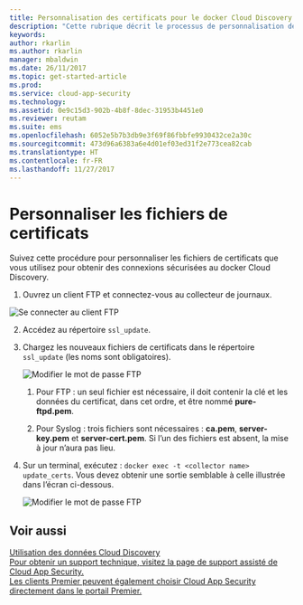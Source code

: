 ```yaml
---
title: Personnalisation des certificats pour le docker Cloud Discovery | Microsoft Docs
description: "Cette rubrique décrit le processus de personnalisation des certificats pour le docker Cloud Discovery."
keywords: 
author: rkarlin
ms.author: rkarlin
manager: mbaldwin
ms.date: 26/11/2017
ms.topic: get-started-article
ms.prod: 
ms.service: cloud-app-security
ms.technology: 
ms.assetid: 0e9c15d3-902b-4b8f-8dec-31953b4451e0
ms.reviewer: reutam
ms.suite: ems
ms.openlocfilehash: 6052e5b7b3db9e3f69f86fbbfe9930432ce2a30c
ms.sourcegitcommit: 473d96a6383a6e4d01ef03ed31f2e773cea82cab
ms.translationtype: HT
ms.contentlocale: fr-FR
ms.lasthandoff: 11/27/2017
---
```

# <a name="customize-certificate-files"></a>Personnaliser les fichiers de certificats

Suivez cette procédure pour personnaliser les fichiers de certificats que vous utilisez pour obtenir des connexions sécurisées au docker Cloud Discovery.

1.  Ouvrez un client FTP et connectez-vous au collecteur de journaux.

  ![Se connecter au client FTP](./media/ftp-connect.png)

2.  Accédez au répertoire `ssl_update`.
3.  Chargez les nouveaux fichiers de certificats dans le répertoire `ssl_update` (les noms sont obligatoires).

    ![Modifier le mot de passe FTP](./media/new-certs.png)

    1.  Pour FTP : un seul fichier est nécessaire, il doit contenir la clé et les données du certificat, dans cet ordre, et être nommé **pure-ftpd.pem**.
    
    2.  Pour Syslog : trois fichiers sont nécessaires : **ca.pem**, **server-key.pem** et **server-cert.pem**. Si l’un des fichiers est absent, la mise à jour n’aura pas lieu.

4.  Sur un terminal, exécutez : `docker exec -t <collector name> update_certs`. Vous devez obtenir une sortie semblable à celle illustrée dans l’écran ci-dessous.

    ![Modifier le mot de passe FTP](./media/update-certs.png)

## <a name="see-also"></a>Voir aussi
[Utilisation des données Cloud Discovery](working-with-cloud-discovery-data.md)  
[Pour obtenir un support technique, visitez la page de support assisté de Cloud App Security.](http://support.microsoft.com/oas/default.aspx?prid=16031)  
[Les clients Premier peuvent également choisir Cloud App Security directement dans le portail Premier.](https://premier.microsoft.com/)

